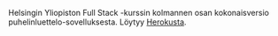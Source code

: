 Helsingin Yliopiston Full Stack -kurssin kolmannen osan kokonaisversio puhelinluettelo-sovelluksesta. Löytyy [Herokusta](https://protected-caverns-36139.herokuapp.com).

